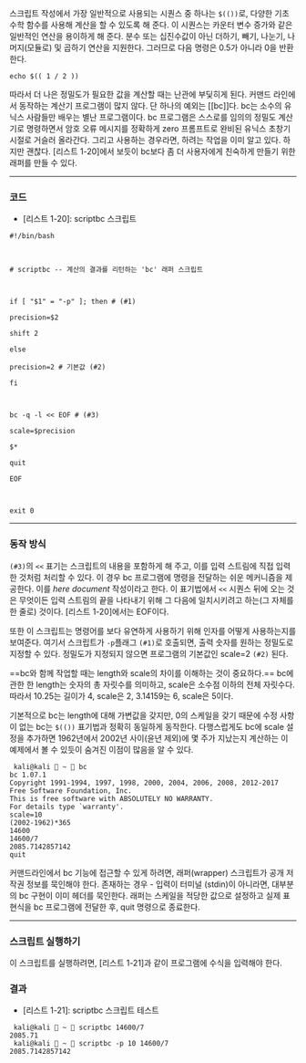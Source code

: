 
스크립트 작성에서 가장 일반적으로 사용되는 시퀀스 중 하나는 `$(())`로, 다양한 기초 수학 함수를 사용해 계산을 할 수 있도록 해 준다. 이 시퀀스는 카운터 변수 증가와 같은 일반적인 연산을 용이하게 해 준다. 분수 또는 십진수값이 아닌 더하기, 빼기, 나눈기, 나머지(모듈로) 및 곱하기 연산을 지원한다. 그러므로 다음 명령은 0.5가 아니라 0을 반환한다.


```shell
echo $(( 1 / 2 ))
```

따라서 더 나은 정밀도가 필요한 값을 계산할 때는 난관에 부딫히게 된다. 커맨드 라인에서 동작하는 계산기 프로그램이 많지 않다. 단 하나의 예외는 [[bc]]다. bc는 소수의 유닉스 사람들만 배우는 별난 프로그램이다. bc 프로그램은 스스로를 임의의 정밀도 계산기로 명령하면서 암호 오류 메시지를 정확하게 zero 프롬프트로 완비된 유닉스 초창기 시절로 거슬러 올라간다. 그리고 사용하는 경우라면, 하려는 작업을 이미 알고 있다. 하지만 괜찮다. [리스트 1-20]에서 보듯이 bc보다 좀 더 사용자에게 친숙하게 만들기 위한 래퍼를 만들 수 있다.

---
### 코드

- [리스트 1-20]: scriptbc 스크립트

```shell
#!/bin/bash

  

# scriptbc -- 계산의 결과를 리턴하는 'bc' 래퍼 스크립트

  

if [ "$1" = "-p" ]; then # (#1)

precision=$2

shift 2

else

precision=2 # 기본값 (#2)

fi

  

bc -q -l << EOF # (#3)

scale=$precision

$*

quit

EOF

  

exit 0
```


---

### 동작 방식

`(#3)`의 `<<` 표기는 스크립트의 내용을 포함하게 해 주고, 이를 입력 스트림에 직접 입력한 것처럼 처리할 수 있다. 이 경우 bc 프로그램에 명령을 전달하는 쉬운 메커니즘을 제공한다. 이를 *here document* 작성이라고 한다. 이 표기법에서 `<<` 시퀀스 뒤에 오는 것은 무엇이든 입력 스트림의 끝을 나타내기 위해 그 다음에 일치시키려고 하는(그 자체를 한 줄로) 것이다. [리스트 1-20]에서는 EOF이다.

또한 이 스크립트는 명령어를 보다 유연하게 사용하기 위해 인자를 어떻게 사용하는지를 보여준다. 여기서 스크립트가 `-p`플래그 `(#1)`로 호출되면, 출력 숫자를 원하는 정밀도로 지정할 수 있다. 정밀도가 지정되지 않으면 프로그램의 기본값인 scale=2 `(#2)` 된다.

==bc와 함께 작업할 때는 length와 scale의 차이를 이해하는 것이 중요하다.== bc에 관한 한 length는 숫자의 총 자릿수를 의미하고, scale은 소수점 이하의 전체 자릿수다. 따라서 10.25는 길이가 4, scale은 2, 3.14159는 6, scale은 5이다.

기본적으로 bc는 length에 대해 가변값을 갖지만, 0의 스케일을 갖기 때문에 수정 사항이 없는 bc는 `$(())` 표기법과 정확히 동일하게 동작한다. 다행스럽게도 bc에 scale 설정을 추가하면 1962년에서 2002년 사이(윤년 제외)에 몇 주가 지났는지 계산하는 이 예제에서 볼 수 있듯이 숨겨진 이점이 많음을 알 수 있다.

```shell
 kali@kali  ~  bc
bc 1.07.1
Copyright 1991-1994, 1997, 1998, 2000, 2004, 2006, 2008, 2012-2017 Free Software Foundation, Inc.
This is free software with ABSOLUTELY NO WARRANTY.
For details type `warranty'. 
scale=10
(2002-1962)*365
14600
14600/7
2085.7142857142
quit

```

커맨드라인에서 bc 기능에 접근할 수 있게 하려면, 래퍼(wrapper) 스크립트가 공개 저작권 정보를 묵인해야 한다. 존재하는 경우 - 입력이 터미널 (stdin)이 아니라면, 대부분의 bc 구현이 이미 헤더를 묵인한다. 래퍼는 스케일을 적당한 값으로 설정하고 실제 표현식을 bc 프로그램에 전달한 후, quit 명령으로 종료한다.


---

### 스크립트 실행하기

이 스크립트를 실행하려면, [리스트 1-21]과 같이 프로그램에 수식을 입력해야 한다.

### 결과


- [리스트 1-21]: scriptbc 스크립트 테스트
```shell
 kali@kali  ~  scriptbc 14600/7 
2085.71
 kali@kali  ~  scriptbc -p 10 14600/7
2085.7142857142

```